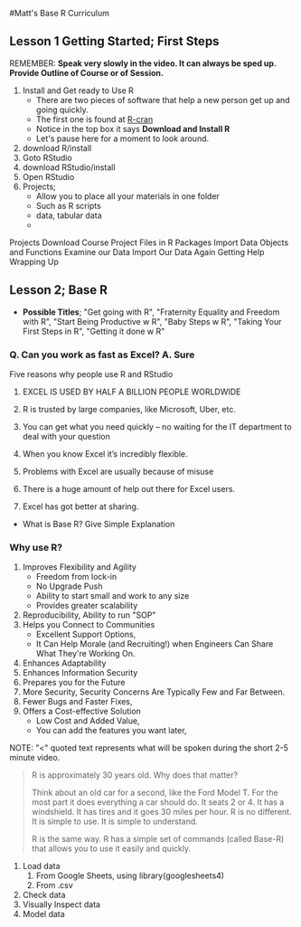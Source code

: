#Matt's Base R Curriculum


## Lesson 1 Getting Started; First Steps

REMEMBER: **Speak very slowly in the video. It can always be sped up. Provide Outline of Course or of Session.**

1. Install and Get ready to Use R
    - There are two pieces of software that help a new person get up and going quickly.
    - The first one is found at [R-cran](https://cran.r-project.org/)
    - Notice in the top box it says **Download and Install R**
    - Let's pause here for a moment to look around.
3. download R/install
4. Goto RStudio
5. download RStudio/install
6. Open RStudio
7. Projects; 
    - Allow you to place all your materials in one folder
	- Such as R scripts
	- data, tabular data
	- 


Projects
Download Course Project
Files in R
Packages
Import Data
Objects and Functions
Examine our Data
Import Our Data Again
Getting Help
Wrapping Up



## Lesson 2; Base R

- **Possible Titles**; "Get going with R", "Fraternity Equality and Freedom with R", "Start Being Productive w R", "Baby Steps w R", "Taking Your First Steps in R", "Getting it done w R"


### Q. Can you work as fast as Excel? A. Sure  

Five reasons why people use R and RStudio

1. EXCEL IS USED BY HALF A BILLION PEOPLE WORLDWIDE  
2. R is trusted by large companies, like Microsoft, Uber, etc.

1. You can get what you need quickly – no waiting for the IT department to deal with your question
2. When you know Excel it’s incredibly flexible.
3. Problems with Excel are usually because of misuse
4. There is a huge amount of help out there for Excel users.
5. Excel has got better at sharing.

- What is Base R? Give Simple Explanation

### Why use R?  
1. Improves Flexibility and Agility  
    + Freedom from lock-in  
    + No Upgrade Push  
    + Ability to start small and work to any size  
    + Provides greater scalability  
2. Reproducibility, Ability to run "SOP"  
3. Helps you Connect to Communities  
    + Excellent Support Options,   
    + It Can Help Morale (and Recruiting!) when Engineers Can Share What They're Working On.  
6. Enhances Adaptability  
7. Enhances Information Security  
8. Prepares you for the Future  
9. More Security, Security Concerns Are Typically Few and Far Between.  
10. Fewer Bugs and Faster Fixes,   
14. Offers a Cost-effective Solution  
    + Low Cost and Added Value,   
    + You can add the features you want later,  
    
NOTE: "<" quoted text represents what will be spoken during the short 2-5 minute video.

>R is approximately 30 years old. Why does that matter? 
>
>Think about an old car for a second, like the Ford Model T. For the most part it does everything a car should do. It seats 2 or 4. It has a windshield. It has tires and it goes 30 miles per hour. R is no different. It is simple to use. It is simple to understand.
>
>R is the same way. R has a simple set of commands (called Base-R) that allows you to use it easily and quickly.


1. Load data 
    1. From Google Sheets, using library(googlesheets4)
    2. From .csv
2. Check data
3. Visually Inspect data
4. Model data
